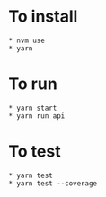 # To install
    * nvm use
    * yarn

# To run
    * yarn start
    * yarn run api

# To test
    * yarn test
    * yarn test --coverage